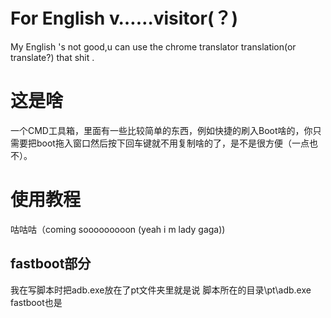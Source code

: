 # For English v……visitor(？)
My English 's not good,u can use the chrome translator translation(or translate?) that shit .
# 这是啥
一个CMD工具箱，里面有一些比较简单的东西，例如快捷的刷入Boot啥的，你只需要把boot拖入窗口然后按下回车键就不用复制啥的了，是不是很方便（一点也不）。
# 使用教程
咕咕咕（coming sooooooooon (yeah i m lady gaga))
## fastboot部分
我在写脚本时把adb.exe放在了pt文件夹里就是说 脚本所在的目录\pt\adb.exe fastboot也是
